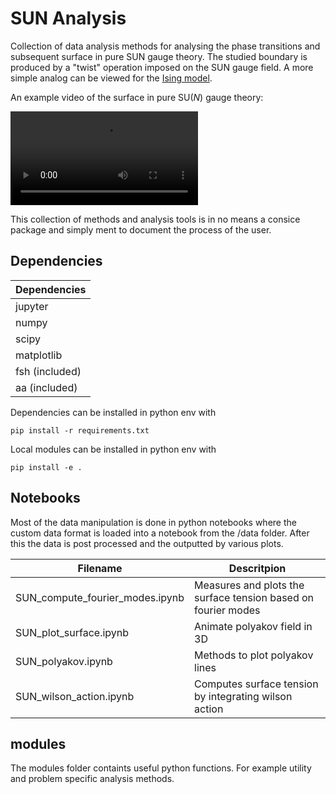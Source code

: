 # SUN Analysis

Collection of data analysis methods for analysing the phase transitions and subsequent surface in pure SUN gauge theory. The studied boundary is produced by a "twist" operation imposed on the SUN gauge field. A more simple analog can be viewed for the [Ising model](https://haarti.net/blog/).

An example video of the surface in pure $\text{SU}(N)$ gauge theory:

![Surface Animation](/videos/example/surface_animation.mp4)

This collection of methods and analysis tools is in no means a consice package and simply ment to document the process of the user.

## Dependencies
| Dependencies|
|-------------|
| jupyter     |
| numpy       |
| scipy       |
| matplotlib  |
| fsh (included) |
| aa (included) |

Dependencies can be installed in python env with

    pip install -r requirements.txt

Local modules can be installed in python env with 

    pip install -e .
## Notebooks

Most of the data manipulation is done in python notebooks where the custom data format is loaded into a notebook from the /data folder. After this the data is post processed and the outputted by various plots. 

| Filename | Descritpion |
| --- | --- |
| SUN_compute_fourier_modes.ipynb | Measures and plots the surface tension based on fourier modes |
| SUN_plot_surface.ipynb | Animate polyakov field in 3D |
| SUN_polyakov.ipynb | Methods to plot polyakov lines |
| SUN_wilson_action.ipynb | Computes surface tension by integrating wilson action |

## modules

The modules folder containts useful python functions. For example utility and problem specific analysis methods.